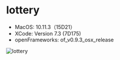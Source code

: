 # lottery
- MacOS: 10.11.3（15D21）
- XCode: Version 7.3 (7D175)
- openFrameworks: of_v0.9.3_osx_release

![lottery](https://raw.githubusercontent.com/yutatoga/lottery/master/lottery.gif)
